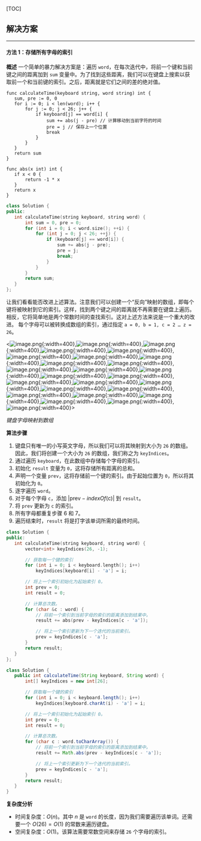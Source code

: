 [TOC]

 ## 解决方案

---

#### 方法 1：存储所有字母的索引

 **概述**
 一个简单的暴力解决方案是：遍历 `word`，在每次迭代中，将前一个键和当前键之间的距离加到 `sum` 变量中。为了找到这些距离，我们可以在键盘上搜索以获取前一个和当前键的索引。之后，距离就是它们之间的差的绝对值。

 ```Golang [slu]
 func calculateTime(keyboard string, word string) int {
    sum, pre := 0, 0 
    for i := 0; i < len(word); i++ {
        for j := 0; j < 26; j++ {
            if keyboard[j] == word[i] {
                sum += abs(j - pre) // 计算移动到当前字符的时间
                pre = j // 保存上一个位置
                break
            }
        }
    }
    return sum
}

func abs(x int) int {
    if x < 0 {
        return -1 * x
    }
    return x
}
 ```

 ```C++ [slu]
 class Solution {
public:
    int calculateTime(string keyboard, string word) {
        int sum = 0, pre = 0;
        for (int i = 0; i < word.size(); ++i) {
            for (int j = 0; j < 26; ++j) {
                if (keyboard[j] == word[i]) {
                    sum += abs(j - pre);
                    pre = j;
                    break;
                }
            }
        }
        return sum;
    }
};
 ```

 让我们看看能否改进上述算法。注意我们可以创建一个“反向”映射的数组，即每个键将被映射到它的索引。这样，找到两个键之间的距离就不再需要在键盘上遍历。相反，它将简单地是两个常数时间的查找索引。这对上述方法来说是一个重大的改进。
 每个字母可以被转换成数组的索引，通过指定 `a = 0, b = 1, c = 2 … z = 26`。

 <![image.png](https://pic.leetcode.cn/1692242402-gdkRsg-image.png){:width=400},![image.png](https://pic.leetcode.cn/1692242405-oldfaP-image.png){:width=400},![image.png](https://pic.leetcode.cn/1692242407-bfyGPy-image.png){:width=400},![image.png](https://pic.leetcode.cn/1692242410-gMHJLh-image.png){:width=400},![image.png](https://pic.leetcode.cn/1692242413-JGzUoS-image.png){:width=400},![image.png](https://pic.leetcode.cn/1692242416-JFXECY-image.png){:width=400},![image.png](https://pic.leetcode.cn/1692242419-oDsrGG-image.png){:width=400},![image.png](https://pic.leetcode.cn/1692242422-QhpzeC-image.png){:width=400},![image.png](https://pic.leetcode.cn/1692242425-oLQbKx-image.png){:width=400},![image.png](https://pic.leetcode.cn/1692242428-VAfxvl-image.png){:width=400},![image.png](https://pic.leetcode.cn/1692242430-aWplCN-image.png){:width=400},![image.png](https://pic.leetcode.cn/1692242433-TiUxbj-image.png){:width=400},![image.png](https://pic.leetcode.cn/1692242437-lAHwvs-image.png){:width=400},![image.png](https://pic.leetcode.cn/1692242440-AKbgcV-image.png){:width=400},![image.png](https://pic.leetcode.cn/1692242442-rTRWNm-image.png){:width=400},![image.png](https://pic.leetcode.cn/1692242445-gwgOZp-image.png){:width=400},![image.png](https://pic.leetcode.cn/1692242448-UudbZG-image.png){:width=400},![image.png](https://pic.leetcode.cn/1692242451-wQwXuu-image.png){:width=400},![image.png](https://pic.leetcode.cn/1692242454-cyPqUL-image.png){:width=400},![image.png](https://pic.leetcode.cn/1692242458-DpRJYJ-image.png){:width=400},![image.png](https://pic.leetcode.cn/1692242460-CyQdWP-image.png){:width=400},![image.png](https://pic.leetcode.cn/1692242463-XEXOyx-image.png){:width=400},![image.png](https://pic.leetcode.cn/1692242467-yqFCmA-image.png){:width=400},![image.png](https://pic.leetcode.cn/1692242470-pjjptz-image.png){:width=400},![image.png](https://pic.leetcode.cn/1692242474-NxLzkv-image.png){:width=400},![image.png](https://pic.leetcode.cn/1692242477-VEmKaq-image.png){:width=400}>

 *键盘字母映射到数组*

 **算法步骤**

 1. 键盘只有唯一的小写英文字母，所以我们可以将其映射到大小为 `26` 的数组。因此，我们将创建一个大小为 `26` 的数组，我们称之为 `keyIndices`。
 2. 通过遍历 `keyboard`，在此数组中存储每个字母的索引。
 3. 初始化 `result` 变量为 `0`，这将存储所有距离的总和。
 4. 声明一个变量 `prev`，这将存储前一个键的索引。由于起始位置为 `0`，所以将其初始化为 `0`。
 5. 逐字遍历 `word`。
 6. 对于每个字母 `c`，添加 $|\text{prev} - indexOf(\text{c})|$ 到 `result`。
 7. 将 `prev` 更新为 `c` 的索引。
 8. 所有字母都重复步骤 6 和 7。
 9. 遍历结束时，`result` 将是打字该单词所需的最终时间。

 ```C++ [slu1]
 class Solution {
public:
    int calculateTime(string keyboard, string word) {
        vector<int> keyIndices(26, -1);

        // 获取每一个键的索引
        for (int i = 0; i < keyboard.length(); i++)
            keyIndices[keyboard[i] - 'a'] = i;

        // 将上一个索引初始化为起始索引 0。
        int prev = 0;
        int result = 0;

        // 计算总次数。
        for (char &c : word) {
            // 将前一个索引到当前字母的索引的距离添加到结果中。
            result += abs(prev - keyIndices[c - 'a']);

            // 将上一个索引更新为下一个迭代的当前索引。
            prev = keyIndices[c - 'a'];
        }
        return result;
    }
};
 ```

 ```Java [slu1]
 class Solution {
    public int calculateTime(String keyboard, String word) {
        int[] keyIndices = new int[26];

        // 获取每一个键的索引
        for (int i = 0; i < keyboard.length(); i++)
            keyIndices[keyboard.charAt(i) - 'a'] = i;

        // 将上一个索引初始化为起始索引 0。
        int prev = 0;
        int result = 0;

        // 计算总次数。
        for (char c : word.toCharArray()) {
            // 将前一个索引到当前字母的索引的距离添加到结果中。
            result += Math.abs(prev - keyIndices[c - 'a']);

            // 将上一个索引更新为下一个迭代的当前索引。
            prev = keyIndices[c - 'a'];
        }
        return result;
    }
}
 ```

 **复杂度分析**

 * 时间复杂度：$O(n)$。其中 $n$ 是 `word` 的长度，因为我们需要遍历该单词。还需要一个 $O(26) = O(1)$ 的常数来遍历键盘。
 * 空间复杂度：$O(1)$。该算法需要常数空间来存储 `26` 个字母的索引。